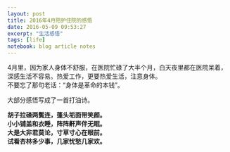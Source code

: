 ```yaml
---
layout: post
title: 2016年4月陪护住院的感悟
date: 2016-05-09 09:53:27
excerpt: "生活感悟"
tags: [life]
notebook: blog article notes
---
```


4月里，因为家人身体不舒服，在医院忙碌了大半个月，白天夜里都在医院呆着，深感生活不容易。热爱工作，更要热爱生活，注意身体。  
不要忘了那句老话：“身体是革命的本钱”。

大部分感悟写成了一首打油诗。


**胡子拉碴两鬓连，蓬头垢面带笑颜。**  
**小小铺盖和衣睡，阵阵鼾声伴无眠。**  
**大是大非君莫论，寸草寸心在眼前。**  
**试看杏林多少事，几家忧愁几家欢。**  